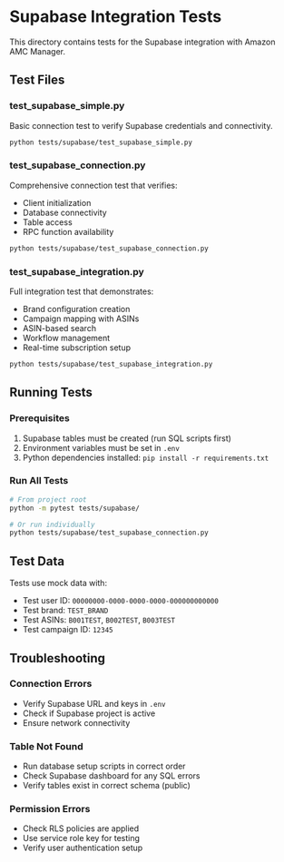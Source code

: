 # Supabase Integration Tests

This directory contains tests for the Supabase integration with Amazon AMC Manager.

## Test Files

### test_supabase_simple.py
Basic connection test to verify Supabase credentials and connectivity.

```bash
python tests/supabase/test_supabase_simple.py
```

### test_supabase_connection.py
Comprehensive connection test that verifies:
- Client initialization
- Database connectivity
- Table access
- RPC function availability

```bash
python tests/supabase/test_supabase_connection.py
```

### test_supabase_integration.py
Full integration test that demonstrates:
- Brand configuration creation
- Campaign mapping with ASINs
- ASIN-based search
- Workflow management
- Real-time subscription setup

```bash
python tests/supabase/test_supabase_integration.py
```

## Running Tests

### Prerequisites
1. Supabase tables must be created (run SQL scripts first)
2. Environment variables must be set in `.env`
3. Python dependencies installed: `pip install -r requirements.txt`

### Run All Tests
```bash
# From project root
python -m pytest tests/supabase/

# Or run individually
python tests/supabase/test_supabase_connection.py
```

## Test Data
Tests use mock data with:
- Test user ID: `00000000-0000-0000-0000-000000000000`
- Test brand: `TEST_BRAND`
- Test ASINs: `B001TEST`, `B002TEST`, `B003TEST`
- Test campaign ID: `12345`

## Troubleshooting

### Connection Errors
- Verify Supabase URL and keys in `.env`
- Check if Supabase project is active
- Ensure network connectivity

### Table Not Found
- Run database setup scripts in correct order
- Check Supabase dashboard for any SQL errors
- Verify tables exist in correct schema (public)

### Permission Errors
- Check RLS policies are applied
- Use service role key for testing
- Verify user authentication setup